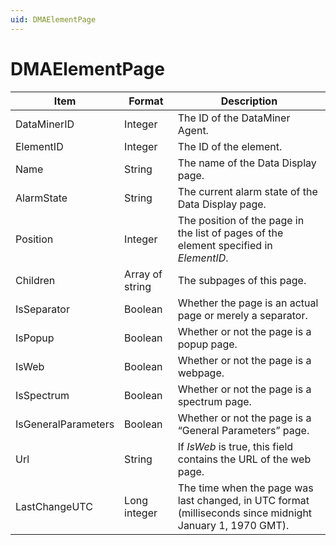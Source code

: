 ```yaml
---
uid: DMAElementPage
---
```


# DMAElementPage

| Item                | Format          | Description                                                                                                       |
|---------------------|-----------------|-------------------------------------------------------------------------------------------------------------------|
| DataMinerID         | Integer         | The ID of the DataMiner Agent.                                                                                    |
| ElementID           | Integer         | The ID of the element.                                                                                            |
| Name                | String          | The name of the Data Display page.                                                                                |
| AlarmState          | String          | The current alarm state of the Data Display page.                                                                 |
| Position            | Integer         | The position of the page in the list of pages of the element specified in *ElementID*. |
| Children            | Array of string | The subpages of this page.                                                                                        |
| IsSeparator         | Boolean         | Whether the page is an actual page or merely a separator.                                                         |
| IsPopup             | Boolean         | Whether or not the page is a popup page.                                                                          |
| IsWeb               | Boolean         | Whether or not the page is a webpage.                                                                             |
| IsSpectrum          | Boolean         | Whether or not the page is a spectrum page.                                                                       |
| IsGeneralParameters | Boolean         | Whether or not the page is a “General Parameters” page.                                                           |
| Url                 | String          | If *IsWeb* is true, this field contains the URL of the web page.                       |
| LastChangeUTC       | Long integer    | The time when the page was last changed, in UTC format (milliseconds since midnight January 1, 1970 GMT).         |
